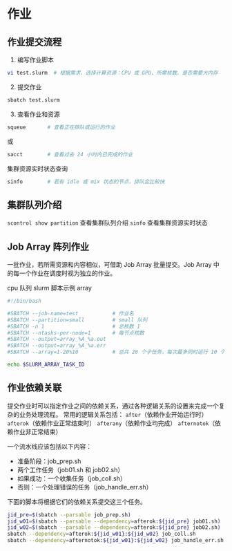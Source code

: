 # 作业

## 作业提交流程

1. 编写作业脚本

```bash
vi test.slurm  # 根据需求，选择计算资源：CPU 或 GPU、所需核数、是否需要大内存
```

2. 提交作业

```bash
sbatch test.slurm
```

3. 查看作业和资源

```bash
squeue       # 查看正在排队或运行的作业
```

或

```bash
sacct        # 查看过去 24 小时内已完成的作业
```

集群资源实时状态查询

```bash
sinfo        # 若有 idle 或 mix 状态的节点，排队会比较快
```

## 集群队列介绍

`scontrol show partition` 查看集群队列介绍
`sinfo` 查看集群资源实时状态

## Job Array 阵列作业

一批作业，若所需资源和内容相似，可借助 Job Array 批量提交。Job Array 中的每一个作业在调度时视为独立的作业。

cpu 队列 slurm 脚本示例 array

```bash
#!/bin/bash

#SBATCH --job-name=test           # 作业名
#SBATCH --partition=small         # small 队列
#SBATCH -n 1                      # 总核数 1
#SBATCH --ntasks-per-node=1       # 每节点核数
#SBATCH --output=array_%A_%a.out
#SBATCH --output=array_%A_%a.err
#SBATCH --array=1-20%10           # 总共 20 个子任务，每次最多同时运行 10 个

echo $SLURM_ARRAY_TASK_ID
```

## 作业依赖关联

提交作业时可以指定作业之间的依赖关系，通过各种逻辑关系的设置来完成一个复杂的业务处理流程。
常用的逻辑关系包括：
`after`（依赖作业开始运行时）
`afterok`（依赖作业正常结束时）
`afterany`（依赖作业均完成）
`afternotok`（依赖作业非正常结束）

一个流水线应该包括以下内容：

- 准备阶段：job_prep.sh
- 两个工作任务（job01.sh 和 job02.sh）
- 如果成功：一个收集任务（job_coll.sh）
- 否则：一个处理错误的任务（job_handle_err.sh）

下面的脚本将根据它们的依赖关系提交这三个任务。

```bash
jid_pre=$(sbatch --parsable job_prep.sh)
jid_w01=$(sbatch --parsable --dependency=afterok:${jid_pre} job01.sh)
jid_w02=$(sbatch --parsable --dependency=afterok:${jid_pre} job02.sh)
sbatch --dependency=afterok:${jid_w01}:${jid_w02} job_coll.sh
sbatch --dependency=afternotok:${jid_w01}:${jid_w02} job_handle_err.sh
```
